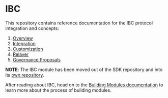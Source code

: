 <!--
order: false
parent:
  order: 5
-->

# IBC

This repository contains reference documentation for the IBC protocol integration and concepts:

1. [Overview](./overview.md)
2. [Integration](./integration.md)
3. [Customization](./custom.md)
4. [Relayer](./relayer.md)
5. [Governance Proposals](./proposals.md)

**NOTE**: The IBC module has been moved out of the SDK repository and into its [own repository](https://github.com/cosmos/ibc-go).

After reading about IBC, head on to the [Building Modules
documentation](../building-modules/README.md) to learn more about the process of building modules.
